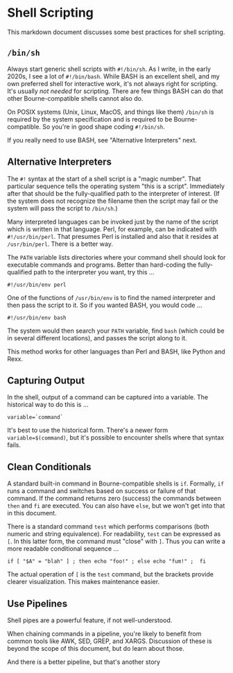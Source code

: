 # Shell Scripting

This markdown document discusses some best practices for shell scripting.

## `/bin/sh`

Always start generic shell scripts with `#!/bin/sh`.
As I write, in the early 2020s, I see a lot of `#!/bin/bash`.
While BASH is an excellent shell, and my own preferred shell
for interactive work, it's not always right for scripting.
It's usually *not needed* for scripting. There are few things BASH
can do that other Bourne-compatible shells cannot also do.

On POSIX systems (Unix, Linux, MacOS, and things like them)
`/bin/sh` is required by the system specification and is required
to be Bourne-compatible. So you're in good shape coding `#!/bin/sh`.

If you really need to use BASH, see "Alternative Interpreters" next.

## Alternative Interpreters

The `#!` syntax at the start of a shell script is a "magic number".
That particular sequence tells the operating system "this is a script".
Immediately after that should be the fully-qualified path to the
interpreter of interest. (If the system does not recognize the filename
then the script may fail or the system will pass the script to `/bin/sh`.)

Many interpreted languages can be invoked just by the name of
the script which is written in that language. Perl, for example, can be
indicated with `#!/usr/bin/perl`. That presumes Perl is installed
and also that it resides at `/usr/bin/perl`. There is a better way.

The `PATH` variable lists directories where your command shell should
look for executable commands and programs. Better than hard-coding
the fully-qualified path to the interpreter you want, try this ...

    #!/usr/bin/env perl

One of the functions of `/usr/bin/env` is to find the named
interpreter and then pass the script to it. So if you wanted BASH,
you would code ...

    #!/usr/bin/env bash

The system would then search your `PATH` variable, find `bash`
(which could be in several different locations), and passes the script
along to it.

This method works for other languages than Perl and BASH,
like Python and Rexx.

## Capturing Output

In the shell, output of a command can be captured into a variable.
The historical way to do this is ...

    variable=`command`

It's best to use the historical form.
There's a newer form `variable=$(command)`, but it's possible
to encounter shells where that syntax fails.

## Clean Conditionals

A standard built-in command in Bourne-compatible shells is `if`.
Formally, `if` runs a command and switches based on success or failure
of that command. If the command returns zero (success) the commands
between `then` and `fi` are executed. You can also have `else`,
but we won't get into that in this document.

There is a standard command `test` which performs comparisons
(both numeric and string equivalence). For readability, `test` can be
expressed as `[`. In this latter form, the command must "close" with `]`.
Thus you can write a more readable conditional sequence ...

    if [ "$A" = "blah" ] ; then echo "foo!" ; else echo "fum!" ;  fi

The actual operation of `[` is the `test` command, but the brackets
provide clearer visualization. This makes maintenance easier.

## Use Pipelines

Shell pipes are a powerful feature, if not well-understood.

When chaining commands in a pipeline, you're likely to benefit
from common tools like AWK, SED, GREP, and XARGS. Discussion of these
is beyond the scope of this document, but do learn about those.

And there is a better pipeline, but that's another story


